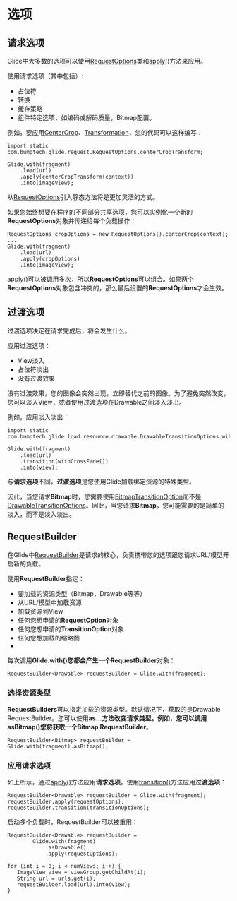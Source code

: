 # 选项

## 请求选项

Glide中大多数的选项可以使用[RequestOptions](http://bumptech.github.io/glide/javadocs/400/com/bumptech/glide/request/RequestOptions.html)类和[apply()](http://bumptech.github.io/glide/javadocs/400/com/bumptech/glide/RequestBuilder.html#apply-com.bumptech.glide.request.RequestOptions-)方法来应用。

使用请求选项（其中包括）:
- 占位符
- 转换
- 缓存策略
- 组件特定选项，如编码或解码质量，Bitmap配置。

例如，要应用[CenterCrop](http://bumptech.github.io/glide/javadocs/400/com/bumptech/glide/load/resource/bitmap/CenterCrop.html)、[Transformation](http://bumptech.github.io/glide/javadocs/400/com/bumptech/glide/TransitionOptions.html)，您的代码可以这样编写：
```
import static com.bumptech.glide.request.RequestOptions.centerCropTransform;

Glide.with(fragment)
    .load(url)
    .apply(centerCropTransform(context))
    .into(imageView);
```

从[RequestOptions](http://bumptech.github.io/glide/javadocs/400/com/bumptech/glide/TransitionOptions.html)引入静态方法将是更加灵活的方式。

如果您始终想要在程序的不同部分共享选项，您可以实例化一个新的**RequestOptions**对象并传递给每个负载操作：
```
RequestOptions cropOptions = new RequestOptions().centerCrop(context);
...
Glide.with(fragment)
    .load(url)
    .apply(cropOptions)
    .into(imageView);
```

[apply()](http://bumptech.github.io/glide/javadocs/400/com/bumptech/glide/RequestBuilder.html#apply-com.bumptech.glide.request.RequestOptions-)可以被调用多次，所以**RequestOptions**可以组合。如果两个**RequestOptions**对象包含冲突的，那么最后设置的**RequestOptions**才会生效。

## 过渡选项

过渡选项决定在请求完成后，将会发生什么。

应用过渡选项：
- View淡入
- 占位符淡出
- 没有过渡效果

没有过渡效果，您的图像会突然出现，立即替代之前的图像。为了避免突然改变，您可以淡入View，或者使用过渡选项在Drawable之间淡入淡出。

例如，应用淡入淡出：
```
import static com.bumptech.glide.load.resource.drawable.DrawableTransitionOptions.withCrossFade;

Glide.with(fragment)
    .load(url)
    .transition(withCrossFade())
    .into(view);
```

与**请求选项**不同，**过渡选项**是您使用Glide加载绑定资源的特殊类型。

因此，当您请求**Bitmap**时，您需要使用[BitmapTransitionOption](http://bumptech.github.io/glide/javadocs/400/com/bumptech/glide/load/resource/bitmap/BitmapTransitionOptions.html)而不是[DrawableTransitionOptions](http://bumptech.github.io/glide/javadocs/400/com/bumptech/glide/load/resource/drawable/DrawableTransitionOptions.html)。因此，当您请求**Bitmap**，您可能需要的是简单的淡入，而不是淡入淡出。

## RequestBuilder

在Glide中[RequestBuilder](http://bumptech.github.io/glide/javadocs/400/com/bumptech/glide/RequestBuilder.html)是请求的核心，负责携带您的选项跟您请求URL/模型开启新的负载。

使用**RequestBuilder**指定：
- 要加载的资源类型（Bitmap，Drawable等等）
- 从URL/模型中加载资源
- 加载资源到View
- 任何您想申请的**RequestOption**对象
- 任何您想申请的**TransitionOption**对象
- 任何您想加载的缩略图
- 
每次调用**Glide.with()**您都会产生一个**RequestBuilder**对象：
```
RequestBuilder<Drawable> requestBuilder = Glide.with(fragment);
```

### 选择资源类型

**RequestBuilders**可以指定加载的资源类型。默认情况下，获取的是Drawable RequestBuilder。您可以使用**as...**方法改变请求类型。例如，您可以调用**asBitmap()**您将获取一个**Bitmap RequestBuilder**。
```
RequestBuilder<Bitmap> requestBuilder = Glide.with(fragment).asBitmap();
```

### 应用请求选项

如上所示，通过[apply()](http://bumptech.github.io/glide/javadocs/400/com/bumptech/glide/RequestBuilder.html#apply-com.bumptech.glide.request.RequestOptions-)方法应用**请求选项**，使用[transition()](http://bumptech.github.io/glide/javadocs/400/com/bumptech/glide/RequestBuilder.html#transition-com.bumptech.glide.TransitionOptions-)方法应用**过渡选项**：
```
RequestBuilder<Drawable> requestBuilder = Glide.with(fragment);
requestBuilder.apply(requestOptions);
requestBuilder.transition(transitionOptions);
```

启动多个负载时，RequestBuilder可以被重用：
```
RequestBuilder<Drawable> requestBuilder =
        Glide.with(fragment)
            .asDrawable()
            .apply(requestOptions);

for (int i = 0; i < numViews; i++) {
   ImageView view = viewGroup.getChildAt(i);
   String url = urls.get(i);
   requestBuilder.load(url).into(view);
}
```
